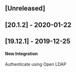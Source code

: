 ## [Unreleased]


## [20.1.2] - 2020-01-22


## [19.12.1] - 2019-12-25
#### New Integration
Authenticate using Open LDAP